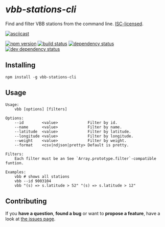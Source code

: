 # *vbb-stations-cli*

Find and filter VBB stations from the command line. [ISC-licensed](license.md).

[![asciicast](https://asciinema.org/a/40777.png)](https://asciinema.org/a/40777)

[![npm version](https://img.shields.io/npm/v/vbb-stations-cli.svg)](https://www.npmjs.com/package/vbb-stations-cli)
[![build status](https://img.shields.io/travis/derhuerst/vbb-stations-cli.svg)](https://travis-ci.org/derhuerst/vbb-stations-cli)
[![dependency status](https://img.shields.io/david/derhuerst/vbb-stations-cli.svg)](https://david-dm.org/derhuerst/vbb-stations-cli)
[![dev dependency status](https://img.shields.io/david/dev/derhuerst/vbb-stations-cli.svg)](https://david-dm.org/derhuerst/vbb-stations-cli#info=devDependencies)


## Installing

```shell
npm install -g vbb-stations-cli
```


## Usage

```
Usage:
    vbb [options] [filters]

Options:
    --id        <value>             Filter by id.
    --name      <value>             Filter by name.
    --latitude  <value>             Filter by latitude.
    --longitude <value>             Filter by longitude.
    --weight    <value>             Filter by weight.
    --format    <csv|ndjson|pretty> Default is pretty.

Filters:
    Each filter must be an See `Array.prototype.filter`-compatible funtion.

Examples:
    vbb # shows all stations
    vbb --id 9003104
    vbb "(s) => s.latitude > 52" "(s) => s.latitude > 12"
```


## Contributing

If you **have a question**, **found a bug** or want to **propose a feature**, have a look at [the issues page](https://github.com/derhuerst/vbb-stations-cli/issues).

